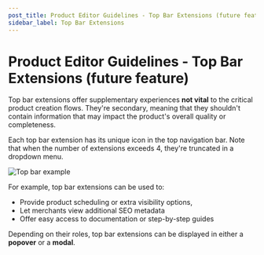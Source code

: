 ```yaml
---
post_title: Product Editor Guidelines - Top Bar Extensions (future feature)
sidebar_label: Top Bar Extensions
---
```


# Product Editor Guidelines - Top Bar Extensions (future feature)

Top bar extensions offer supplementary experiences **not vital** to the critical product creation flows. They're secondary, meaning that they shouldn't contain information that may impact the product's overall quality or completeness.

Each top bar extension has its unique icon in the top navigation bar. Note that when the number of extensions exceeds 4, they're truncated in a dropdown menu.

![Top bar example](https://developer.woocommerce.com/wp-content/uploads/2023/12/product-editor-ext-guidelines-top-bar.png)

For example, top bar extensions can be used to:

- Provide product scheduling or extra visibility options,
- Let merchants view additional SEO metadata
- Offer easy access to documentation or step-by-step guides

Depending on their roles, top bar extensions can be displayed in either a **popover** or a **modal**.
